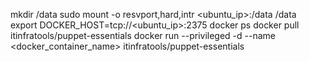 mkdir /data
sudo mount -o resvport,hard,intr <ubuntu_ip>:/data /data
export DOCKER_HOST=tcp://<ubuntu_ip>:2375
docker ps
docker pull itinfratools/puppet-essentials
docker run --privileged -d --name <docker_container_name> itinfratools/puppet-essentials
